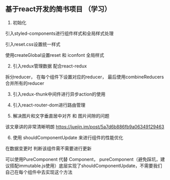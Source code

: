 ## 基于react开发的简书项目  （学习）

1. 初始化

引入styled-components进行组件样式和全局样式处理

引入reset.css设置统一样式

使用createGlobal设置reset 和 iconfont 全局样式

2. 引入redux管理数据  配合react-redux

拆分reducer， 在每个组件下设置对应的reducer， 最后使用combineReducers合并所有的reducer

3. 引入redux-thunk中间件进行异步action的使用

4. 引入react-router-dom进行路由管理

5. 解决图片和文字垂直居中对齐 和 图片间隙的问题

该文章讲的非常清晰明朗 https://juejin.im/post/5a7d6b886fb9a06349129463

  
6. 使用 shouldComponentUpdate 来进行组件的性能优化

在数据变更时 判断该组件需不需要进行更新

可以使用PureComponent 代替 Component， pureComponent（避免踩坑，建议搭配immutable.js使用）底层实现了shouldComponentUpdate，不需要我们自己在每个组件中去实现这个方法